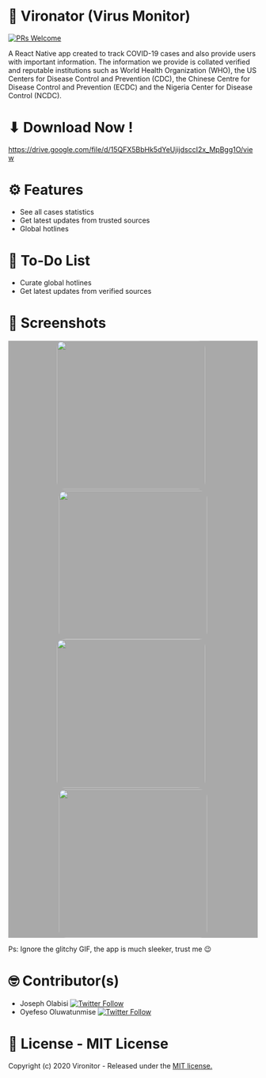 # 📱 Vironator (Virus Monitor)

[![PRs Welcome](https://img.shields.io/badge/PRs-welcome-brightgreen.svg?style=flat-square)](http://makeapullrequest.com)

A React Native app created to track COVID-19 cases and also provide users with important information. 
The information we provide is collated verified and reputable institutions such as World Health Organization (WHO), the US Centers for Disease Control and Prevention (CDC), 
the Chinese Centre for Disease Control and Prevention (ECDC) and the Nigeria Center for Disease Control (NCDC).

# ⬇ Download Now !
https://drive.google.com/file/d/15QFX5BbHk5dYeUjijdsccI2x_MpBgg1O/view

# ⚙ Features
- See all cases statistics
- Get latest updates from trusted sources
- Global hotlines

# 🧾 To-Do List
- Curate global hotlines
- Get latest updates from verified sources 

# 📸 Screenshots
<div style="background-color:rgb(169,169,169); text-align:center">
<img src="screenshots/vn1.png" width="300" style="border-radius: 15px">
&nbsp;
<img src="screenshots/vn3.png" width="300" style="border-radius: 15px">
</div>

<div style="background-color:rgb(169,169,169); text-align:center">
<img src="screenshots/adv.jpg" width="300" style="border-radius: 15px">
&nbsp;
<img src="screenshots/Covid19.gif" width="300" style="border-radius: 15px">
</div>

Ps: Ignore the glitchy GIF, the app is much sleeker, trust me 😉

# 🤓 Contributor(s)
- Joseph Olabisi [![Twitter Follow](https://img.shields.io/twitter/follow/olawwwale?label=Follow&style=social)](https://twitter.com/olawwwale)
- Oyefeso Oluwatunmise [![Twitter Follow](https://img.shields.io/twitter/follow/tunmiseoyefeso?label=Follow&style=social)](https://twitter.com/tunmiseoyefeso)

# 🧾 License - MIT License
Copyright (c) 2020 Vironitor - Released under the <a href="https://github.com/Blac-Panda/react-native-covid19/blob/master/LICENSE.txt">MIT license.</a>
